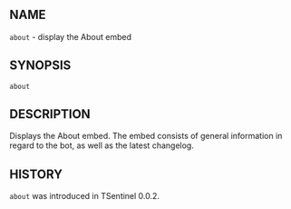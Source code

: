 ## NAME

`about` - display the About embed

## SYNOPSIS

`about`

## DESCRIPTION

Displays the About embed. The embed consists of general information in regard to the bot, as well as the latest changelog.

## HISTORY

`about` was introduced in TSentinel 0.0.2.